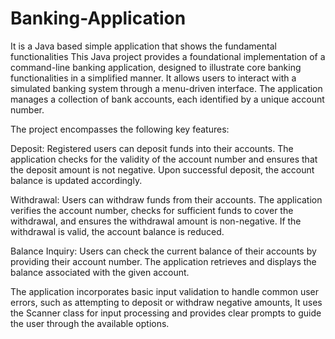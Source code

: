 # Banking-Application
It is a Java based simple application that shows the fundamental functionalities
This Java project provides a foundational implementation of a command-line banking application, designed to illustrate core banking functionalities in a simplified manner.  It allows users to interact with a simulated banking system through a menu-driven interface.  The application manages a collection of bank accounts, each identified by a unique account number.  

The project encompasses the following key features:

Deposit: Registered users can deposit funds into their accounts. The application checks for the validity of the account number and ensures that the deposit amount is not negative. Upon successful deposit, the account balance is updated accordingly.

Withdrawal: Users can withdraw funds from their accounts. The application verifies the account number, checks for sufficient funds to cover the withdrawal, and ensures the withdrawal amount is non-negative. If the withdrawal is valid, the account balance is reduced.

Balance Inquiry: Users can check the current balance of their accounts by providing their account number. The application retrieves and displays the balance associated with the given account.

The application incorporates basic input validation to handle common user errors, such as attempting to deposit or withdraw negative amounts, It uses the Scanner class for input processing and provides clear prompts to guide the user through the available options.
